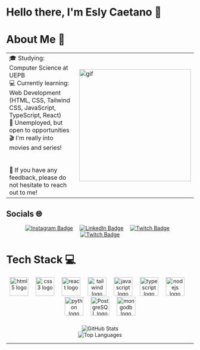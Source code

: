 # Hello there, I'm Esly Caetano 👋

# About Me 🥸

<table>
  <tr>
    <td>
🎓 Studying: Computer Science at UEPB<br>
💻 Currently learning: Web Development (HTML, CSS, Tailwind CSS, JavaScript, TypeScript, React)<br>
🔎 Unemployed, but open to opportunities<br>
🎬 I'm really into movies and series!<br> <br> <br>
💬 If you have any feedback, please do not hesitate to reach out to me!
    </td>
    <td>
      <img src="https://media0.giphy.com/media/v1.Y2lkPTc5MGI3NjExMW51aXNwN21vZ3NiZmNldHJkNGpveHhrczVqZmp5N3Fvc2NqMmRxOSZlcD12MV9pbnRlcm5hbF9naWZfYnlfaWQmY3Q9Zw/KpACNEh8jXK2Q/giphy.gif" width="300" alt="gif"/>
    </td>
  </tr>
</table>


## Socials 🌐

<div align="center"> 
 <a href="https://instagram.com/_esly14" target="_blank"> <img src="https://img.icons8.com/?size=75&id=Xy10Jcu1L2Su&format=png&color=000000" alt="Instagram Badge" /></a> <img width="10"/>
 <a href="https://linkedin.com/in/eslycaetano14" target="_blank"> <img src="https://img.icons8.com/?size=75&id=xuvGCOXi8Wyg&format=png&color=000000" alt="LinkedIn Badge" /></a> <img width="10"/>
 <a href="mailto:eslycaetano.dev@gmail.com" target="_blank"> <img src="https://img.icons8.com/?size=75&id=P7UIlhbpWzZm&format=png&color=000000" alt="Twitch Badge" /></a> <img width="10"/>
 <a href="https://twitch.tv/EslynMotoBoy" target="_blank"> <img src="https://img.icons8.com/?size=75&id=7qFfaszJSlTs&format=png&color=000000" alt="Twitch Badge" /></a>
</div>

# Tech Stack 💻

<div align="center"> 
 <img src="https://cdn.jsdelivr.net/gh/devicons/devicon/icons/html5/html5-original.svg" height="50" alt="html5 logo" />  <img width="12"/> 
 <img src="https://cdn.jsdelivr.net/gh/devicons/devicon/icons/css3/css3-original.svg" height="50" alt="css3 logo" /> <img width="12"/> 
 <img src="https://cdn.jsdelivr.net/gh/devicons/devicon/icons/react/react-original.svg" height="50" alt="react logo" /> <img width="12"/>
 <!-- Styling Framework --> 
  <img src="https://cdn.jsdelivr.net/gh/devicons/devicon@latest/icons/tailwindcss/tailwindcss-original.svg" height="50" alt="tailwind logo" /> <img width="12"/>
 <!-- JavaScript & TypeScript --> 
 <img src="https://cdn.jsdelivr.net/gh/devicons/devicon/icons/javascript/javascript-original.svg" height="50" alt="javascript logo" /> <img width="12"/>
 <img src="https://cdn.jsdelivr.net/gh/devicons/devicon/icons/typescript/typescript-original.svg" height="50" alt="typescript logo" /> <img width="12"/>
 <img src="https://cdn.jsdelivr.net/gh/devicons/devicon/icons/nodejs/nodejs-original.svg" height="50" alt="nodejs logo" /> <img width="12"/>
 <img src="https://cdn.jsdelivr.net/gh/devicons/devicon/icons/python/python-original.svg" height="50" alt="python logo" /> <img width="12"/>
 <!-- Databases --> 
 <img src="https://cdn.jsdelivr.net/gh/devicons/devicon@latest/icons/postgresql/postgresql-original.svg" height="50" alt="PostgreSQL logo" /> <img width="12"/>
 <img src="https://cdn.jsdelivr.net/gh/devicons/devicon/icons/mongodb/mongodb-original.svg" height="50" alt="mongodb logo" />
</div>

###

<!--
# 📊 GitHub Stats:
![](https://github-readme-stats.vercel.app/api?username=eslycaetano&theme=gotham&hide_border=false&include_all_commits=false&count_private=false)<br/>
![](https://github-readme-streak-stats.herokuapp.com/?user=eslycaetano&theme=gotham&hide_border=false)<br/>
-->
<div align="center"> 
 <div>
 <img src="https://github-readme-stats.vercel.app/api?username=eslycaetano&theme=gotham&hide_border=false&include_all_commits=false&count_private=false" alt="GitHub Stats" />
 </div>
 <div> 
 <img src="https://github-readme-stats.vercel.app/api/top-langs/?username=eslycaetano&theme=gotham&hide_border=false&include_all_commits=false&count_private=false&layout=compact" alt="Top Languages" />
 </div>
</div>

---

<!--
[![](https://visitcount.itsvg.in/api?id=eslycaetano&icon=8&color=8)](https://visitcount.itsvg.in)
-->
<!-- Proudly created with GPRM ( https://gprm.itsvg.in ) -->
